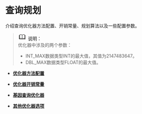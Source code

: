 # 查询规划<a name="ZH-CN_TOPIC_0242371505"></a>

介绍查询优化器方法配置、开销常量、规划算法以及一些配置参数。

>![](public_sys-resources/icon-note.png) **说明：**   
>优化器中涉及的两个参数：  
>-   INT\_MAX数据类型INT的最大值，其值为2147483647。  
>-   DBL\_MAX数据类型FLOAT的最大值。  

-   **[优化器方法配置](优化器方法配置.md)**  

-   **[优化器开销常量](优化器开销常量.md)**  

-   **[基因查询优化器](基因查询优化器.md)**  

-   **[其他优化器选项](其他优化器选项.md)**  


